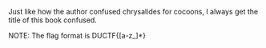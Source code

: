 Just like how the author confused chrysalides for cocoons, I always get the title of this book confused.

NOTE: The flag format is DUCTF{[a-z_]*}
